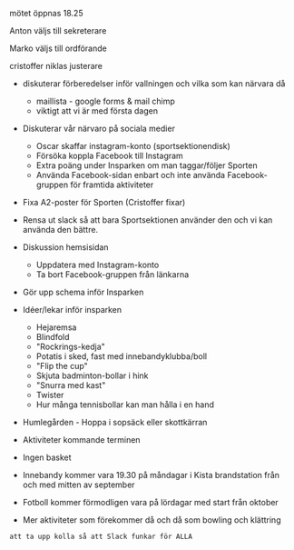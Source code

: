  mötet öppnas 18.25
 
 Anton väljs till sekreterare
 
 Marko väljs till ordförande 
 
 cristoffer niklas justerare
 
  - diskuterar förberedelser inför vallningen och vilka som kan närvara då
	- maillista - google forms & mail chimp
	- viktigt att vi är med första dagen

  - Diskuterar vår närvaro på sociala medier
    - Oscar skaffar instagram-konto (sportsektionendisk)
    - Försöka koppla Facebook till Instagram
    - Extra poäng under Insparken om man taggar/följer Sporten
    - Använda Facebook-sidan enbart och inte använda Facebook-gruppen för framtida aktiviteter

  - Fixa A2-poster för Sporten (Cristoffer fixar)
  
  - Rensa ut slack så att bara Sportsektionen använder den och vi kan använda den bättre.
  
  - Diskussion hemsisidan
    - Uppdatera med Instagram-konto
    - Ta bort Facebook-gruppen från länkarna
  
  - Gör upp schema inför Insparken
	
  - Idéer/lekar inför insparken
    - Hejaremsa
    - Blindfold
    - "Rockrings-kedja"
    - Potatis i sked, fast med innebandyklubba/boll
    - "Flip the cup"
    - Skjuta badminton-bollar i hink
    - "Snurra med kast"
    - Twister
    - Hur många tennisbollar kan man hålla i en hand
	
  - Humlegården - Hoppa i sopsäck eller skottkärran
  
  - Aktiviteter kommande terminen
   - Ingen basket
   - Innebandy kommer vara 19.30 på måndagar i Kista brandstation från och med mitten av september
   - Fotboll kommer förmodligen vara på lördagar med start från oktober
   - Mer aktiviteter som förekommer då och då som bowling och klättring
	
	att ta upp kolla så att Slack funkar för ALLA
